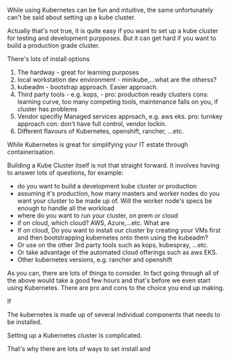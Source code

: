 While using Kubernetes can be fun and intuitive, the same unfortunately can't be said about setting up a kube cluster. 

Actually that's not true, it is quite easy if you want to set up a kube cluster for testing and development purpposes. But it can get hard if you want to build a production grade cluster.  


There's lots of install options

1. The hardway - great for learning purposes
3. local workstation dev environment - minikube,...what are the otherss?
2. kubeadm - bootstrap approach. Easier approach. 
3. Third party tools - e.g. kops, -  pro: production ready clusters cons: learning curve, too many competing tools, maintenance falls on you, if cluster has problems
4. Vendor specifiy Managed services approach, e.g. aws eks. pro: turnkey approach  con: don't have full control, vendor lockin. 
5. Different flavours of Kubernetes, openshift, rancher, ...etc. 



While Kubernetes is great for simplifying your IT estate through containerisation. 

Building a Kube Cluster itself is not that straight forward. It involves having to answer lots of questions, for example:

- do you want to build a development kube cluster or production
- assuming it's production, how many masters and worker nodes do you want your cluster to be made up of. Will the worker node's specs be enough to handle all the workload
- where do you want to run your cluster, on prem or cloud
- if on cloud, which cloud? AWS, Azure,...etc. What are 
- If on cloud, Do you want to install our cluster by creating your VMs first and then bootstrapping kubernetes onto them using the kubeadm?
- Or use on the other 3rd party tools such as kops, kubespray, ...etc. 
- Or take advantage of the automated cloud offerings such as aws EKS. 
- Other kubernetes versions, e.g. rancher and openshift

As you can, there are lots of things to consider. In fact going through all of the above would take a good few hours and that's before we even start using Kubernetes. There are pro and cons to the choice you end up making. 

If 





The kubernetes is made up of several individual components that needs to be installed. 

Setting up a Kubernetes cluster is complicated. 


That's why there are lots of ways to set install and 